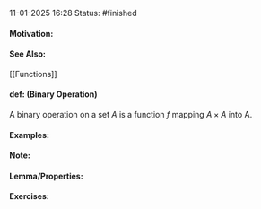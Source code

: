 11-01-2025 16:28
Status: #finished
#### Motivation:
#### See Also:
[[Functions]]
#### def: (Binary Operation)
A binary operation on a set $A$ is a function $f$ mapping $A\times A$ into A.
#### Examples:
#### Note:
#### Lemma/Properties:
#### Exercises: